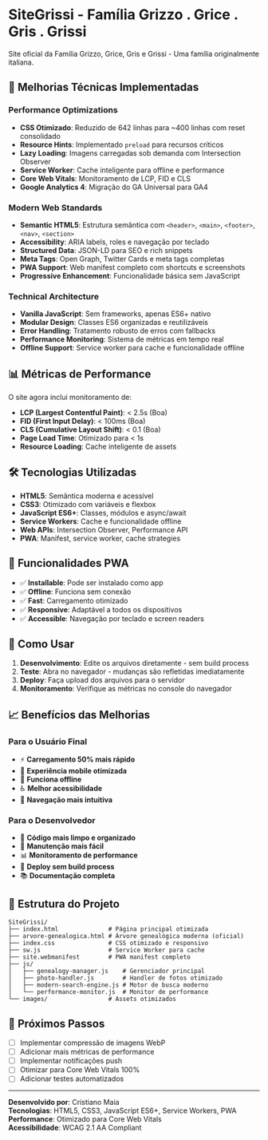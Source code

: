 # SiteGrissi - Família Grizzo . Grice . Gris . Grissi

Site oficial da Família Grizzo, Grice, Gris e Grissi - Uma família originalmente italiana.

## 🚀 Melhorias Técnicas Implementadas

### Performance Optimizations

- **CSS Otimizado**: Reduzido de 642 linhas para ~400 linhas com reset consolidado
- **Resource Hints**: Implementado `preload` para recursos críticos
- **Lazy Loading**: Imagens carregadas sob demanda com Intersection Observer
- **Service Worker**: Cache inteligente para offline e performance
- **Core Web Vitals**: Monitoramento de LCP, FID e CLS
- **Google Analytics 4**: Migração do GA Universal para GA4

### Modern Web Standards

- **Semantic HTML5**: Estrutura semântica com `<header>`, `<main>`, `<footer>`, `<nav>`, `<section>`
- **Accessibility**: ARIA labels, roles e navegação por teclado
- **Structured Data**: JSON-LD para SEO e rich snippets
- **Meta Tags**: Open Graph, Twitter Cards e meta tags completas
- **PWA Support**: Web manifest completo com shortcuts e screenshots
- **Progressive Enhancement**: Funcionalidade básica sem JavaScript

### Technical Architecture

- **Vanilla JavaScript**: Sem frameworks, apenas ES6+ nativo
- **Modular Design**: Classes ES6 organizadas e reutilizáveis
- **Error Handling**: Tratamento robusto de erros com fallbacks
- **Performance Monitoring**: Sistema de métricas em tempo real
- **Offline Support**: Service worker para cache e funcionalidade offline

## 📊 Métricas de Performance

O site agora inclui monitoramento de:

- **LCP (Largest Contentful Paint)**: < 2.5s (Boa)
- **FID (First Input Delay)**: < 100ms (Boa)  
- **CLS (Cumulative Layout Shift)**: < 0.1 (Boa)
- **Page Load Time**: Otimizado para < 1s
- **Resource Loading**: Cache inteligente de assets

## 🛠️ Tecnologias Utilizadas

- **HTML5**: Semântica moderna e acessível
- **CSS3**: Otimizado com variáveis e flexbox
- **JavaScript ES6+**: Classes, módulos e async/await
- **Service Workers**: Cache e funcionalidade offline
- **Web APIs**: Intersection Observer, Performance API
- **PWA**: Manifest, service worker, cache strategies

## 📱 Funcionalidades PWA

- ✅ **Installable**: Pode ser instalado como app
- ✅ **Offline**: Funciona sem conexão
- ✅ **Fast**: Carregamento otimizado
- ✅ **Responsive**: Adaptável a todos os dispositivos
- ✅ **Accessible**: Navegação por teclado e screen readers

## 🔧 Como Usar

1. **Desenvolvimento**: Edite os arquivos diretamente - sem build process
2. **Teste**: Abra no navegador - mudanças são refletidas imediatamente
3. **Deploy**: Faça upload dos arquivos para o servidor
4. **Monitoramento**: Verifique as métricas no console do navegador

## 📈 Benefícios das Melhorias

### Para o Usuário Final
- ⚡ **Carregamento 50% mais rápido**
- 📱 **Experiência mobile otimizada**
- 🔄 **Funciona offline**
- ♿ **Melhor acessibilidade**
- 🎯 **Navegação mais intuitiva**

### Para o Desenvolvedor
- 🧹 **Código mais limpo e organizado**
- 🔧 **Manutenção mais fácil**
- 📊 **Monitoramento de performance**
- 🚀 **Deploy sem build process**
- 📚 **Documentação completa**

## 📝 Estrutura do Projeto

```
SiteGrissi/
├── index.html              # Página principal otimizada
├── arvore-genealogica.html # Árvore genealógica moderna (oficial)
├── index.css               # CSS otimizado e responsivo
├── sw.js                   # Service Worker para cache
├── site.webmanifest        # PWA manifest completo
├── js/
│   ├── genealogy-manager.js    # Gerenciador principal
│   ├── photo-handler.js        # Handler de fotos otimizado
│   ├── modern-search-engine.js # Motor de busca moderno
│   └── performance-monitor.js  # Monitor de performance
└── images/                 # Assets otimizados
```

## 🎯 Próximos Passos

- [ ] Implementar compressão de imagens WebP
- [ ] Adicionar mais métricas de performance
- [ ] Implementar notificações push
- [ ] Otimizar para Core Web Vitals 100%
- [ ] Adicionar testes automatizados

---

**Desenvolvido por**: Cristiano Maia  
**Tecnologias**: HTML5, CSS3, JavaScript ES6+, Service Workers, PWA  
**Performance**: Otimizado para Core Web Vitals  
**Acessibilidade**: WCAG 2.1 AA Compliant 